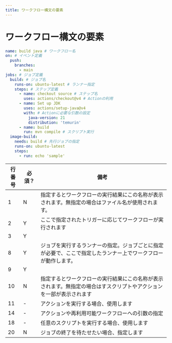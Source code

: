 ```yaml
---
title: ワークフロー構文の要素
---
```


# ワークフロー構文の要素

```yaml showLineNumbers
name: build java # ワークフロー名
on: # イベント定義
  push:
    branches:
      - main
jobs: # ジョブ定義
  build: # ジョブ名 
    runs-on: ubuntu-latest # ランナー指定
    steps: # ステップ定義
      - name: checkout source # ステップ名
        uses: actions/checkout@v4 # Actionの利用
      - name: Set up JDK
        uses: actions/setup-java@v4
        with: # Actionに必要な引数の設定
          java-version: 21
          distribution: 'temurin'
      - name: build
        run: mvn compile # スクリプト実行
  image-build:
    needs: build # 先行ジョブの指定
    runs-on: ubuntu-latest
    steps:
      - run: echo 'sample'
```

|行番号|必須？|備考|
|---|---|---|
|1|N|指定するとワークフローの実行結果にこの名称が表示されます。無指定の場合はファイル名が使用されます。|
|2|Y|ここで指定されたトリガーに応じてワークフローが実行されます|
|3|Y||
|8|Y|ジョブを実行するランナーの指定。ジョブごとに指定が必要で、ここで指定したランナー上でワークフローが動作します。|
|9|Y||
|10|N|指定するとワークフローの実行結果にこの名称が表示されます。無指定の場合はすスクリプトやアクションを一部が表示されます|
|11|-|アクションを実行する場合、使用します|
|14|-|アクションや再利用可能ワークフローへの引数の指定|
|18|-|任意のスクリプトを実行する場合、使用します|
|20|N|ジョブの終了を待たせたい場合、指定します|
